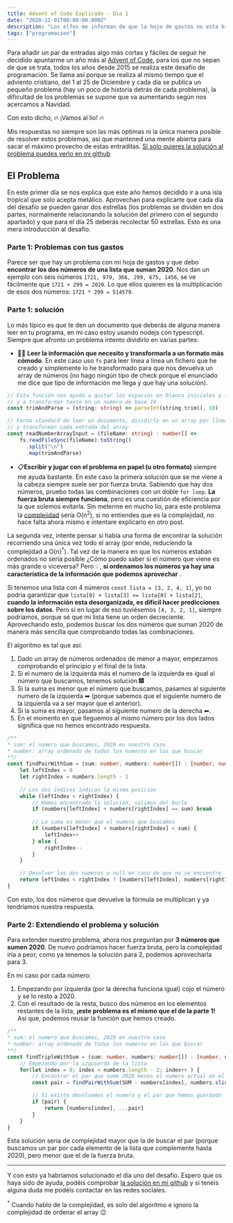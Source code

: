 ```yaml
---
title: Advent of Code Explicado - Dia 1
date: "2020-12-01T00:00:00.000Z"
description: "Los elfos me informan de que la hoja de gastos no esta bien. "
tags: ["programacion"]
---
```


Para añadir un par de entradas algo más cortas y fáciles de seguir he decidido apuntarme un año más al [Advent of Code](https://adventofcode.com/), para los que no sepan de que se trata, todos los años desde 2015 se realiza este desafío de programación. Se llama así porque se realiza al mismo tiempo que el adviento cristiano, del 1 al 25 de Diciembre y cada día se publica un pequeño problema (hay un poco de historia detrás de cada problema), la dificultad de los problemas se supone que va aumentando según nos acercamos a Navidad.

Con esto dicho, 🔥 ¡Vamos al lio! 🔥

<div class="disclaimer">
Mis respuestas no siempre son las más optimas ni la única manera posible de resolver estos problemas, así que mantened una mente abierta para sacar el máximo provecho de estas entraditas. <a target=¨_blank¨ href=¨https://github.com/peoplenarthax/code-challenges/blob/main/advent-of-code-2020/day-1/index.ts¨>Si solo quieres la solución al problema puedes verlo en mi github</a>
</div>

## El Problema

En este primer día se nos explica que este año hemos decidido ir a una isla tropical que solo acepta metálico. Aprovechan para explicarte que cada día del desafío se pueden ganar dos estrellas (los problemas se dividen en dos partes, normalmente relacionando la solución del primero con el segundo apartado) y que para el día 25 deberás recolectar 50 estrellas. Esto es una mera introducción al desafío.

### Parte 1: Problemas con tus gastos

Parece ser que hay un problema con mi hoja de gastos y que debo **encontrar los dos números de una lista que suman 2020**. Nos dan un ejemplo con seis números `1721, 979, 366, 299, 675, 1456`, se ve fácilmente que `1721 + 299 = 2020`. Lo que ellos quieren es la multiplicación de esos dos números: `1721 * 299 = 514579`.

### Parte 1: solución

Lo más típico es que te den un documento que deberás de alguna manera leer en tu programa, en mi caso estoy usando nodejs con typescript. Siempre que afronto un problema intento dividirlo en varias partes:

- 👩‍💻 **Leer la información que necesito y transformarla a un formato más cómodo**. En este caso uso `fs` para leer línea a línea un fichero que he creado y simplemente lo he transformado para que nos devuelva un array de números (no hago ningún tipo de check porque el enunciado me dice que tipo de información me llega y que hay una solución).


```typescript
// Esta función nos ayuda a quitar los espacios en blanco iniciales y finales del input
// y a transformar texto en un numero de base 10
const trimAndParse = (string: string) => parseInt(string.trim(), 10)

// Forma standard de leer un documento, dividirlo en un array por línea
// y transformar cada entrada del array
const readNumberArrayInput = (fileName: string) : number[] => 
	fs.readFileSync(fileName).toString()
	  .split("\n")
	  .map(trimAndParse)
```

- 📋**Escribir y jugar con el problema en papel (u otro formato)** siempre me ayuda bastante. En este caso la primera solución que se me viene a la cabeza siempre suele ser por fuerza bruta. Sabiendo que hay dos números, pruebo todas las combinaciones con un doble `for loop`. **La fuerza bruta siempre funciona**, pero es una cuestión de eficiencia por la que solemos evitarla. Sin meterme en mucho lio, para este problema la [complejidad](https://es.wikipedia.org/wiki/Complejidad_temporal) sería O(n<sup>2</sup>), si no entiendes que es la complejidad, no hace falta ahora mismo e intentare explicarlo en otro post.

La segunda vez, intente pensar si había una forma de encontrar la solución recorriendo una única vez todo el array (por ende, reduciendo la complejidad a O(n)<sup>*</sup>). Tal vez de la manera en que los números estaban ordenados no sería posible ¿Cómo puedo saber si el número que viene es más grande o viceversa? Pero 💡, **si ordenamos los números ya hay una característica de la información que podemos aprovechar** .

Si tenemos una lista con 4 números `const lista = [3, 2, 4, 1]`, yo no podría garantizar que `lista[0] + lista[3] >= lista[0] + lista[2]`, **cuando la información esta desorganizada, es difícil hacer predicciones sobre los datos**. Pero si en lugar de eso tuviésemos `[4, 3, 2, 1]`, siempre podríamos, porque sé que mi lista tiene un orden decreciente. Aprovechando esto, podemos buscar los dos números que suman 2020 de manera más sencilla que comprobando todas las combinaciones.

El algoritmo es tal que así:
  1. Dado un array de números ordenados de menor a mayor, empezamos comprobando el principio y el final de la lista.
  2. Si el numero de la izquierda más el numero de la izquierda es igual al número que buscamos, tenemos solución 🎆
  3. Si la suma es menor que el número que buscamos, pasamos al siguiente numero de la izquierda ➡ (porque sabemos que el siguiente numero de la izquierda va a ser mayor que el anterior).
  4. Si la suma es mayor, pasamos al siguiente numero de la derecha ⬅.
  5. En el momento en que lleguemos al mismo número por los dos lados significa que no hemos encontrado respuesta.

```typescript
/** 
* sum: el numero que buscamos, 2020 en nuestro caso
* number: array ordenado de todos los numeros en los que buscar
**/
const findPairWithSum = (sum: number, numbers: number[]) : [number, number] | null => {
	let leftIndex = 0
	let rightIndex = numbers.length - 1
	
	// Los dos indices indican la misma posicion
	while (leftIndex < rightIndex) {
		// Hemos encontrado la solución, salimos del bucle
		if (numbers[leftIndex] + numbers[rightIndex] == sum) break
	
		// La suma es menor que el numero que buscamos
		if (numbers[leftIndex] + numbers[rightIndex] < sum) {
			leftIndex++
		} else {
			rightIndex--
		}
	}

	// Devolver los dos numeros o null en caso de que no se encuentre
	return leftIndex < rightIndex ? [numbers[leftIndex], numbers[rightIndex]] : null
}
```

Con esto, los dos números que devuelve la fórmula se multiplican y ya tendríamos nuestra respuesta.

### Parte 2: Extendiendo el problema y solución

Para extender nuestro problema, ahora nos preguntan por **3 números que sumen 2020**. De nuevo podríamos hacer fuerza bruta, pero la complejidad iría a peor, como ya tenemos la solución para 2, podemos aprovecharla para 3.

En mi caso por cada número:
1. Empezando por izquierda (por la derecha funciona igual) cojo el número y se lo resto a 2020.
2. Con el resultado de la resta, busco dos números en los elementos restantes de la lista, **¡este problema es el mismo que el de la parte 1!** Así que, podemos reusar la función que hemos creado.

```typescript
/** 
* sum: el numero que buscamos, 2020 en nuestro caso
* number: array ordenado de todos los numeros en los que buscar
**/
const findTripleWithSum = (sum: number, numbers: number[]) : [number, number, number] => {
	// Empezando por la izquierda de la lista
	for(let index = 0; index < numbers.length - 2; index++ ) {
		// Encontrar el par que sume 2020 menos el numero actual en el resto de la lista
		const pair = findPairWithSum(SUM - numbers[index], numbers.slice(index + 1))

		// Si existe devolvemos el numero y el par que hemos guardado
		if (pair) {
			return [numbers[index], ...pair]
		}
	}
}
```

Esta solución seria de complejidad mayor que la de buscar el par (porque buscamos un par por cada elemento de la lista que complemente hasta 2020), pero menor que el de la fuerza bruta.

---

Y con esto ya habríamos solucionado el día uno del desafío. Espero que os haya sido de ayuda, podéis comprobar [la solución en mi github](https://github.com/peoplenarthax/code-challenges/blob/main/advent-of-code-2020/day-1/index.ts) y si tenéis alguna duda me podéis contactar en las redes sociales.

<sup>*</sup> Cuando hablo de la complejidad, es solo del algoritmo e ignoro la complejidad de ordenar el array 😉